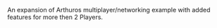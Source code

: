 An expansion of Arthuros  multiplayer/networking example with added features for more then 2 Players.